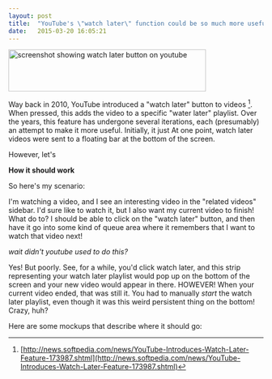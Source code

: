 ```yaml
---
layout: post
title:  "YouTube's \"watch later\" function could be so much more useful"
date:   2015-03-20 16:05:21
---
```


<img src="{{ site.url }}/images/posts/youtube-watch-later/youtube_shot1.png"
     alt="screenshot showing watch later button on youtube"
     width="390" height="83" data-no-retina />

Way back in 2010, YouTube introduced a "watch later" button to videos [^watchlaterintroduction]. When pressed, this adds the video to a specific "water later" playlist. Over the years, this feature has undergone several iterations, each (presumably) an attempt to make it more useful. Initially, it just At one point, watch later videos were sent to a floating bar at the bottom of the screen.

However, let's

**How it should work**

So here's my scenario:

I'm watching a video, and I see an interesting video in the "related videos" sidebar. I'd sure like to watch it, but I also want my current video to finish! What do to? I should be able to click on the "watch later" button, and then have it go into some kind of queue area where it remembers that I want to watch that video next!

_wait didn't youtube used to do this?_

Yes! But poorly. See, for a while, you'd click watch later, and this strip representing your watch later playlist would pop up on the bottom of the screen and your new video would appear in there. HOWEVER! When your current video ended, that was still it. You had to manually _start_ the watch later playlist, even though it was this weird persistent thing on the bottom! Crazy, huh?

Here are some mockups that describe where it should go:

[^watchlaterintroduction]: [http://news.softpedia.com/news/YouTube-Introduces-Watch-Later-Feature-173987.shtml](http://news.softpedia.com/news/YouTube-Introduces-Watch-Later-Feature-173987.shtml)
